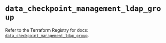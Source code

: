 # `data_checkpoint_management_ldap_group`

Refer to the Terraform Registry for docs: [`data_checkpoint_management_ldap_group`](https://registry.terraform.io/providers/checkpointsw/checkpoint/2.11.0/docs/data-sources/management_ldap_group).
